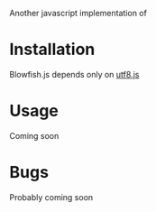 Another javascript implementation of 



Installation
=============

Blowfish.js depends only on [utf8.js](https://github.com/bwhmather/utf8.js)


Usage
======

Coming soon

Bugs
=====

Probably coming soon

